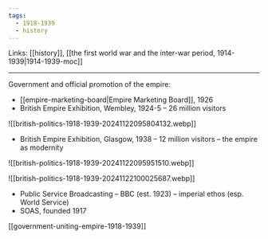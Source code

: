 ```yaml
---
tags:
  - 1918-1939
  - history
---
```

Links: [[history]], [[the first world war and the inter-war period, 1914-1939|1914-1939-moc]]

***

Government and official promotion of the empire:
- [[empire-marketing-board|Empire Marketing Board]], 1926  
- British Empire Exhibition, Wembley, 1924-5 – 26 million visitors 

![[british-politics-1918-1939-20241122095804132.webp]]


- British Empire Exhibition, Glasgow, 1938 – 12 million visitors – the empire as modernity

![[british-politics-1918-1939-20241122095951510.webp]]

![[british-politics-1918-1939-20241122100025687.webp]]


- Public Service Broadcasting – BBC (est. 1923) – imperial ethos (esp. World Service)  
- SOAS, founded 1917

[[government-uniting-empire-1918-1939]]
